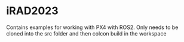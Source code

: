 # iRAD2023
Contains examples for working with PX4 with ROS2.
Only needs to be cloned into the src folder and then colcon build in the workspace
